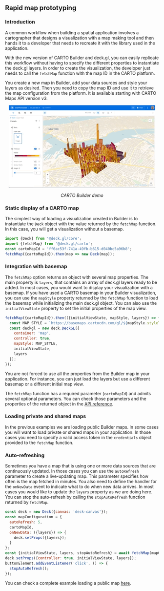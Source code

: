 ## Rapid map prototyping

### Introduction

A common workflow when building a spatial application involves a cartographer that designs a visualization with a map making tool and then hands it to a developer that needs to recreate it with the library used in the application.

With the new version of CARTO Builder and deck.gl, you can easily replicate this workflow without having to specify the different properties to instantiate the deck.gl layers. In order to create the visualization, the developer just needs to call the `fetchMap` function with the map ID in the CARTO platform.

You create a new map in Builder, add your data sources and style your layers as desired. Then you need to copy the map ID and use it to retrieve the map configuration from the platform. It is available starting with CARTO Maps API version v3.

<div align="center">
  <div>
    <img src="https://raw.githubusercontent.com/visgl/deck.gl-data/master/images/docs/fetch-map.gif" />
    <p><i>CARTO Builder demo</i></p>
  </div>
</div>

### Static display of a CARTO map

The simplest way of loading a visualization created in Builder is to instantiate the `Deck` object with the value returned by the `fetchMap` function. In this case, you will get a visualization without a basemap. 

```js
import {Deck} from '@deck.gl/core';
import {fetchMap} from '@deck.gl/carto';
const cartoMapId = 'ff6ac53f-741a-49fb-b615-d040bc5a96b8';
fetchMap({cartoMapId}).then(map => new Deck(map));
```

### Integration with basemap

The `fetchMap` option returns an object with several map properties. The main property is `layers`, that contains an array of deck.gl layers ready to be added. In most cases, you would want to display your visualization with a basemap. If you have used a CARTO basemap in your Builder visualization, you can use the `mapStyle` property returned by the `fetchMap` function to load the basemap while initializing the main deck.gl object. You can also use the `initialViewState` property to set the initial properties of the map view.

```js
fetchMap({cartoMapId}).then(({initialViewState, mapStyle, layers}) => {
  const MAP_STYLE = `https://basemaps.cartocdn.com/gl/${mapStyle.styleType}-gl-style/style.json`;
  const deckgl = new deck.DeckGL({
    container: 'map',
    controller: true,
    mapStyle: MAP_STYLE,
    initialViewState,
    layers
  });
});
```

You are not forced to use all the properties from the Builder map in your application. For instance, you can just load the layers but use a different basemap or a different initial map view. 

The `fetchMap` function has a required parameter (`cartoMapId`) and admits several optional parameters. You can check those parameters and the properties of the returned object in the [API reference](../reference#fetchmap). 

### Loading private and shared maps

In the previous examples we are loading public Builder maps. In some cases you will want to load private or shared maps in your application. In those cases you need to specify a valid access token in the `credentials` object provided to the `fetchMap` function. 

### Auto-refreshing

Sometimes you have a map that is using one or more data sources that are continuously updated. In those cases you can use  the `autoRefresh` parameter to create a live-updating map. This parameter specifies how often is the map fetched in minutes. You also need to define the handler for the `onNewData` event to indicate what to do when new data arrives. In most cases you would like to update the `layers` property as we are doing here. You can stop the auto-refresh by calling the `stopAutoRefresh` function returned by `fetchMap`.

```js
const deck = new Deck({canvas: 'deck-canvas'});
const mapConfiguration = {
  autoRefresh: 5,
  cartoMapId,
  onNewData: ({layers}) => {
    deck.setProps({layers});
  }
};
const {initialViewState, layers, stopAutoRefresh} = await fetchMap(mapConfiguration);
deck.setProps({controller: true, initialViewState, layers});
buttonElement.addEventListener('click', () => {
  stopAutoRefresh();
});
```

You can check a complete example loading a public map [here](/deck-gl/examples/basic-examples/builder-map).
